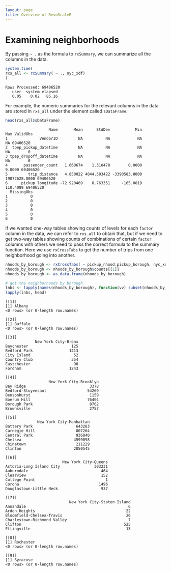 ```yaml
---
layout: page
title: Overview of RevoScaleR
---
```

# Examining neighborhoods

By passing `~ .` as the formula to `rxSummary`, we can summarize all the columns in the data.

```R
system.time(
rxs_all <- rxSummary( ~ ., nyc_xdf)
)
```

```Rout
Rows Processed: 69406520 
   user  system elapsed 
   0.05    0.02   85.16 
```

For example, the numeric summaries for the relevant columns in the data are stored in `rxs_all` under the element called `sDataFrame`.

```R
head(rxs_all$sDataFrame)
```

```Rout
                   Name       Mean      StdDev           Min           Max ValidObs
1              VendorID         NA          NA            NA            NA 69406520
2  tpep_pickup_datetime         NA          NA            NA            NA        0
3 tpep_dropoff_datetime         NA          NA            NA            NA        0
4       passenger_count   1.660674    1.310478        0.0000        9.0000 69406520
5         trip_distance   4.850022 4044.503422 -3390583.8000 19072628.8000 69406520
6      pickup_longitude -72.920469    8.763351     -165.0819      118.4089 69406520
  MissingObs
1          0
2          0
3          0
4          0
5          0
6          0
```

If we wanted one-way tables showing counts of levels for each `factor` column in the data, we can refer to `rxs_all` to obtain that, but if we need to get two-way tables showing counts of combinations of certain `factor` columns with others we need to pass the correct formula to the summary function. Here we use `rxCrossTabs` to get the number of trips from one neighborhood going into another.

```R
nhoods_by_borough <- rxCrossTabs( ~ pickup_nhood:pickup_borough, nyc_xdf)
nhoods_by_borough <- nhoods_by_borough$counts[[1]]
nhoods_by_borough <- as.data.frame(nhoods_by_borough)

# get the neighborhoods by borough
lnbs <- lapply(names(nhoods_by_borough), function(vv) subset(nhoods_by_borough, nhoods_by_borough[ , vv] > 0, select = vv, drop = FALSE))
lapply(lnbs, head)
```

```Rout
[[1]]
[1] Albany
<0 rows> (or 0-length row.names)

[[2]]
[1] Buffalo
<0 rows> (or 0-length row.names)

[[3]]
             New York City-Bronx
Baychester                   125
Bedford Park                1413
City Island                   52
Country Club                 354
Eastchester                   98
Fordham                     1243

[[4]]
                   New York City-Brooklyn
Bay Ridge                            3378
Bedford-Stuyvesant                  54269
Bensonhurst                          1159
Boerum Hill                         76404
Borough Park                         8762
Brownsville                          2757

[[5]]
              New York City-Manhattan
Battery Park                   643283
Carnegie Hill                  807204
Central Park                   936840
Chelsea                       4599098
Chinatown                      211229
Clinton                       2050545

[[6]]
                         New York City-Queens
Astoria-Long Island City               303231
Auburndale                                464
Clearview                                 152
College Point                               1
Corona                                   1496
Douglastown-Little Neck                   937

[[7]]
                            New York City-Staten Island
Annandale                                             6
Ardon Heights                                        22
Bloomfield-Chelsea-Travis                            26
Charlestown-Richmond Valley                           7
Clifton                                             525
Ettingville                                          13

[[8]]
[1] Rochester
<0 rows> (or 0-length row.names)

[[9]]
[1] Syracuse
<0 rows> (or 0-length row.names)
```